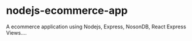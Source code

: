 # nodejs-ecommerce-app
A ecommerce application using Nodejs, Express, NosonDB, React Express Views....

